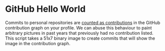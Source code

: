 # GitHub Hello World

Commits to personal repositories are [counted as contributions](https://docs.github.com/en/account-and-profile/setting-up-and-managing-your-github-profile/managing-contribution-settings-on-your-profile/why-are-my-contributions-not-showing-up-on-my-profile#commits)
in the GitHub contribution graph on your profile. We can abuse this behaviour to paint arbitrary pictures in past years
that previously had no contribution listed. This script takes a 51x7 binary image to create commits that will show the
image in the contribution graph.
